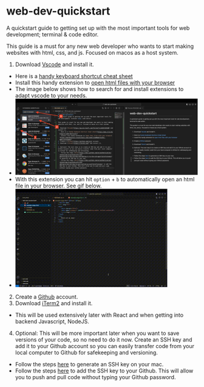 # web-dev-quickstart
A quickstart guide to getting set up with the most important tools for web development; terminal &amp; code editor.

This guide is a must for any new web developer who wants to start making websites with html, css, and js. Focused on macos as a host system.

1. Download [Vscode](https://go.microsoft.com/fwlink/?LinkID=534106) and install it.
  - Here is a [handy keyboard shortcut cheat sheet](https://www.crio.do/blog/vs-code-shortcuts/)
  - Install this handy extension to [open html files with your browser](https://marketplace.visualstudio.com/items?itemName=techer.open-in-browser)
  - The image below shows how to search for and install extensions to adapt vscode to your needs.
  - ![vscode-extension](./vscode-extensions.webp)
  - With this extension you can hit `option` + `b` to automatically open an html file in your browser. See gif below.
  - ![browser-open](./browser-open.gif)
2. Create a [Github](https://github.com/join) account.
3. Download [iTerm2](https://iterm2.com/) and install it.
  - This will be used extensively later with React and when getting into backend Javascript, NodeJS.
4. Optional: This will be more important later when you want to save versions of your code, so no need to do it now. Create an SSH key and add it to your Github account so you can easily transfer code from your local computer to Github for safekeeping and versioning.
  - Follow the steps [here](https://docs.github.com/en/authentication/connecting-to-github-with-ssh/generating-a-new-ssh-key-and-adding-it-to-the-ssh-agent?platform=mac) to generate an SSH key on your mac.
  - Follow the steps [here](https://docs.github.com/en/authentication/connecting-to-github-with-ssh/adding-a-new-ssh-key-to-your-github-account?platform=mac) to add the SSH key to your Github. This will allow you to push and pull code without typing your Github password.